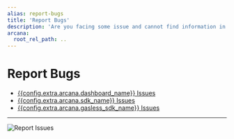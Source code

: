 ```yaml
---
alias: report-bugs
title: 'Report Bugs'
description: 'Are you facing some issue and cannot find information in the documentation? File a bug. Let us take a look into it as soon as we can!'
arcana:
  root_rel_path: ..
---
```


# Report Bugs

* [{{config.extra.arcana.dashboard_name}} Issues](https://github.com/arcana-network/developer-dashboard/issues)
* [{{config.extra.arcana.sdk_name}} Issues](https://github.com/arcana-network/auth/issues)
* [{{config.extra.arcana.gasless_sdk_name}} Issues](https://github.com/arcana-network/scw/issues)

---

<!--- No caption for the following visual--->

![Report Issues]({{config.extra.arcana.img_dir}}/report_issues.{{config.extra.arcana.img_png}})
